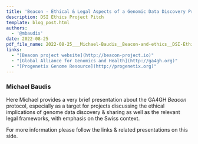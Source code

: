 ```yaml
---
title: 'Beacon - Ethical & Legal Aspects of a Genomic Data Discovery Protocol'
description: DSI Ethics Project Pitch
template: blog_post.html 
authors:
  - '@mbaudis'
date: 2022-08-25
pdf_file_name: 2022-08-25___Michael-Baudis__Beacon-and-ethics__DSI-Ethics.pdf
links:
  - "[Beacon project website](http://beacon-project.io)"
  - "[Global Alliance for Genomics and Health](http://ga4gh.org)"
  - "[Progenetix Genome Resource](http://progenetix.org)"
---
```


### Michael Baudis

Here Michael provides a very brief presentation about the GA4GH _Beacon_
protocol, especially as a target for projects discussing the ethical
implications of genome data discovery & sharing as well as the relevant legal
frameworks, with emphasis on the Swiss context.<!--more-->

For more information please follow the links & related presentations on this
side.